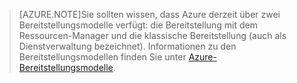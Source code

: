  >[AZURE.NOTE]Sie sollten wissen, dass Azure derzeit über zwei Bereitstellungsmodelle verfügt: die Bereitstellung mit dem Ressourcen-Manager und die klassische Bereitstellung (auch als Dienstverwaltung bezeichnet). Informationen zu den Bereitstellungsmodellen finden Sie unter [Azure-Bereitstellungsmodelle](../azure-classic-rm.md).

<!---HONumber=Nov15_HO2-->